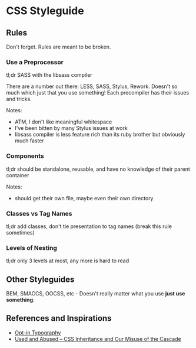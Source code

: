 # CSS Styleguide



## Rules
Don't forget. Rules are meant to be broken.

### Use a Preprocessor
tl;dr SASS with the libsass compiler

There are a number out there: LESS, SASS, Stylus, Rework.  Doesn't so much which just that you use something!  Each precompiler has their issues and tricks.

Notes:
- ATM, I don't like meaningful whitespace
- I've been bitten by many Stylus issues at work
- libsass compiler is less feature rich than its ruby brother but obviously much faster

### Components
tl;dr should be standalone, reusable, and have no knowledge of their parent container

Notes:
- should get their own file, maybe even their own directory

### Classes vs Tag Names
tl;dr add classes, don't tie presentation to tag names (break this rule sometimes)

### Levels of Nesting
tl;dr only 3 levels at most, any more is hard to read

## Other Styleguides
BEM, SMACCS, OOCSS, etc - Doesn't really matter what you use **just use something**.



## References and Inspirations

- [Opt-in Typography](http://css-tricks.com/opt-in-typography/)
- [Used and Abused – CSS Inheritance and Our Misuse of the Cascade](http://www.phase2technology.com/blog/used-and-abused-css-inheritance-and-our-misuse-of-the-cascade/)
